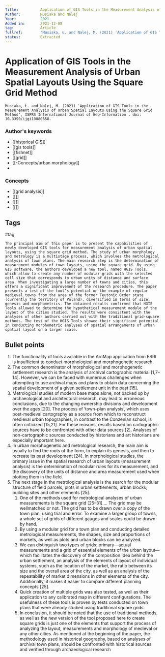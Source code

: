 ```yaml
---
Title: 			Application of GIS Tools in the Measurement Analysis of Urban Spatial Layouts Using the Square Grid Method
Author:			Musiaka and Nalej 
Year:			2021
Added in:		2021-12-08
tag:			Article
fullref: 		"Musiaka, Ł. and Nalej, M. (2021) ‘Application of GIS Tools in the Measurement Analysis of Urban Spatial Layouts Using the Square Grid Method’, ISPRS International Journal of Geo-Information . doi: 10.3390/ijgi10080558."
status:			Extracted
---
```


# Application of GIS Tools in the Measurement Analysis of Urban Spatial Layouts Using the Square Grid Method 
```ad-quote
Musiaka, Ł. and Nalej, M. (2021) ‘Application of GIS Tools in the Measurement Analysis of Urban Spatial Layouts Using the Square Grid Method’, ISPRS International Journal of Geo-Information . doi: 10.3390/ijgi10080558.
```
### Author's keywords
- [[historical GIS]]
- [[gis tools]]
- [[fishnet]]
- [[grid]]
- [[-Concepts/urban morphology]]
- 

### Concepts
- [[grid analysis]]
- [[]]
- [[]]
- [[]]
## Tags
#tag

```ad-abstract
The principal aim of this paper is to present the capabilities of newly developed GIS tools for measurement analysis of urban spatial layouts, using the square grid method. The study of urban morphology and metrology is a multistage process, which involves the metrological analysis of town plans. The main research step is the determination of measurement modules of town layouts, using the square grid. By using GIS software, the authors developed a new tool, named HGIS Tools, which allow to create any number of modular grids with the selected cell size that corresponds to urban units of distance and surface area. When investigating a large number of towns and cities, this offers a significant improvement of the research procedure. The paper presents a test of the tool’s potential on the example of regular medieval towns from the area of the former Teutonic Order state (currently the territory of Poland), diversified in terms of size, genesis and morphometrics. The obtained results confirmed that HGIS Tools allowed to determine the hypothetical measurement module of the layout of the cities studied. The results were consistent with the analyses of other authors carried out with the traditional grid-square methods. The test of the HGIS Tools showed their significant potential in conducting morphometric analyses of spatial arrangements of urban spatial layout on a larger scale.
```

## Bullet points
1. The functionality of tools available in the ArcMap application from ESRI is insufficient to conduct morphological and morphogenetic research.
2. The common denominator of morphological and morphogenetic settlement research is the analysis of archival cartographic material [1,7–14]. However, we can be faced with numerous challenges when attempting to use archival maps and plans to obtain data concerning the spatial development of a given settlement unit in the past [15].
3. Metrological studies of modern base maps alone, not backed up by archaeological and architectural research, may lead to erroneous conclusions, due to the changing ownership divisions and development over the ages [20]. The process of ‘town-plan analysis’, which uses post-medieval cartography as a source from which to reconstruct medieval urban topographies, in contrast to the Conzenian school, is often criticized [15,21]. For these reasons, results based on cartographic sources have to be confronted with other data sources [2]. Analyses of non-cartographic sources conducted by historians and art historians are especially important here.
4. In urban morphogenetic and metrological research, the main aim is usually to find the roots of the form, to explain its genesis, and then to recreate its past development [24]. In morphological studies, the primary issue in the spatial research of urban layouts (measurement analysis) is the determination of modular rules for its measurement, and the discovery of the units of distance and area measurement used when plotting them in the field.
5. The next stage in the metrological analysis is the search for the modular structure of field parcels, plots in urban settlements, urban blocks, building sites and other elements [25].
	1. One of the methods used for metrological analyses of urban measurements is the square grid [25–31]…. The grid may be wellmatched or not. The grid has to be drawn over a copy of the town plan, using trial and error. To examine a larger group of towns, a whole set of grids of different gauges and scales could be drawn by hand.
	2. By using a modular grid for a town plan and conducting detailed metrological measurements, the shapes, size and proportions of markets, as well as plots and urban blocks can be analyzed.
	3. We can distinguish two types of grids: primary—actual measurements and a grid of essential elements of the urban layout—which facilitates the discovery of the composition idea behind the urban settlement, an analysis of the elements of layout of individual systems, such as the location of the market, the ratio between its size and the overall area of the city, as well as an analysis of the repeatability of market dimensions in other elements of the city. Additionally, it makes it easier to compare different planning concepts [25].
	4. Quick creation of multiple grids was also tested, as well as their application to any calibrated map in different configurations. The usefulness of these tools is proven by tests conducted on town plans that were already studied using traditional square grids.
	5. In conclusion, it should be noted that the use of traditional methods, as well as the new version of the tool proposed here to create square grids is just one of the elements that support the process of analyzing the layout, measurements and morphology of medieval or any other cities. As mentioned at the beginning of the paper, the methodology used in historical geography, based on analyses of archival town plans, should be confronted with historical sources and verified through archaeological research
